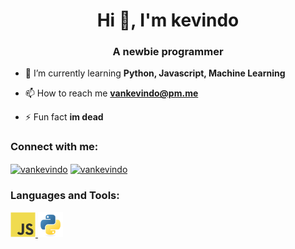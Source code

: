 <h1 align="center">Hi 👋, I'm kevindo</h1>
<h3 align="center">A newbie programmer</h3>

- 🌱 I’m currently learning **Python, Javascript, Machine Learning**

- 📫 How to reach me **vankevindo@pm.me**

- ⚡ Fun fact **im dead**

<h3 align="left">Connect with me:</h3>
<p align="left">
<a href="https://instagram.com/vankevindo" target="blank"><img align="center" src="https://raw.githubusercontent.com/rahuldkjain/github-profile-readme-generator/master/src/images/icons/Social/instagram.svg" alt="vankevindo" height="30" width="40" /></a>
<a href="https://twitter.com/vankevindo" target="blank"><img align="center" src="https://raw.githubusercontent.com/rahuldkjain/github-profile-readme-generator/master/src/images/icons/Social/twitter.svg" alt="vankevindo" height="30" width="40" /></a>
</p>

<h3 align="left">Languages and Tools:</h3>
<p align="left"> <a href="https://developer.mozilla.org/en-US/docs/Web/JavaScript" target="_blank" rel="noreferrer"> <img src="https://raw.githubusercontent.com/devicons/devicon/master/icons/javascript/javascript-original.svg" alt="javascript" width="40" height="40"/> </a> <a href="https://www.python.org" target="_blank" rel="noreferrer"> <img src="https://raw.githubusercontent.com/devicons/devicon/master/icons/python/python-original.svg" alt="python" width="40" height="40"/> </a> </p>
